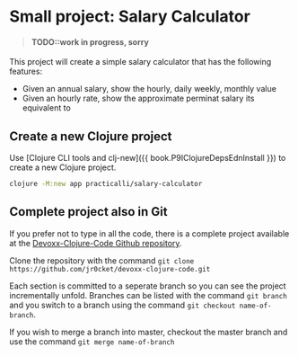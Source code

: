 # Small project: Salary Calculator

> #### TODO::work in progress, sorry

   This project will create a simple salary calculator that has the following features:

  * Given an annual salary, show the hourly, daily weekly, monthly value
  * Given an hourly rate, show the approximate perminat salary its equivalent to


## Create a new Clojure project
Use [Clojure CLI tools and clj-new]({{ book.P9IClojureDepsEdnInstall }}) to create a new Clojure project.

```bash
clojure -M:new app practicalli/salary-calculator
```

## Complete project also in Git

  If you prefer not to type in all the code, there is a complete project available at the [Devoxx-Clojure-Code Github repository](https://github.com/jr0cket/devoxx-clojure-code.git).

  Clone the repository with the command `git clone https://github.com/jr0cket/devoxx-clojure-code.git`

  Each section is committed to a seperate branch so you can see the project incrementally unfold.  Branches can be listed with the command `git branch` and you switch to a branch using the command `git checkout name-of-branch`.

  If you wish to merge a branch into master, checkout the master branch and use the command `git merge name-of-branch`

